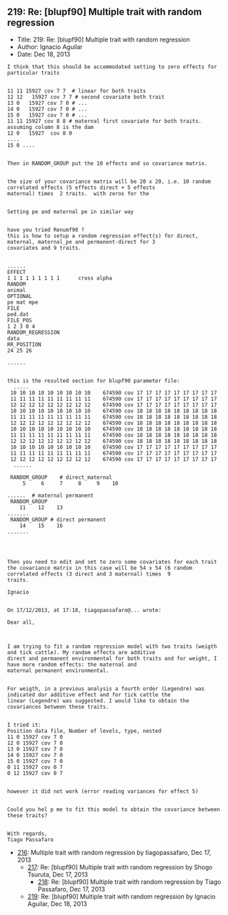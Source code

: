 ## 219: Re: [blupf90] Multiple trait with random regression

- Title: 219: Re: [blupf90] Multiple trait with random regression
- Author: Ignacio Aguilar
- Date: Dec 18, 2013

```
I think that this should be accommodated setting to zero effects for particular traits 


11 11 15927 cov 7 7  # linear for both traits
12 12	15927 cov 7 7 # second covariate both trait
13 0   15927 cov 7 0 # ...
14 0   15927 cov 7 0 # ...
15 0   15927 cov 7 0 # ...
11 11 15927 cov 8 8 # maternal first covariate for both traits. assuming column 8 is the dam 
12 0   15927  cov 8 0 
....
15 0 ....


Then in RANDOM_GROUP put the 10 effects and so covariance matrix. 


the size of your covariance matrix will be 20 x 20, i.e. 10 random correlated effects (5 effects direct + 5 effects
maternal) times  2 traits.  with zeros for the 


Setting pe and maternal pe in similar way 


have you tried Renumf90 ?
this is how to setup a random regression effect(s) for direct, maternal, maternal_pe and permanent-direct for 3
covariates and 9 traits. 


......
EFFECT
1 1 1 1 1 1 1 1 1	   cross alpha	      
RANDOM
animal
OPTIONAL
pe mat mpe
FILE
ped.dat
FILE_POS
1 2 3 0 4
RANDOM_REGRESSION
data
RR_POSITION
24 25 26

......


this is the resulted section for blupf90 parameter file:
  .....
 10 10 10 10 10 10 10 10 10    674590 cov 17 17 17 17 17 17 17 17 17
 11 11 11 11 11 11 11 11 11    674590 cov 17 17 17 17 17 17 17 17 17
 12 12 12 12 12 12 12 12 12    674590 cov 17 17 17 17 17 17 17 17 17
 10 10 10 10 10 10 10 10 10    674590 cov 18 18 18 18 18 18 18 18 18
 11 11 11 11 11 11 11 11 11    674590 cov 18 18 18 18 18 18 18 18 18
 12 12 12 12 12 12 12 12 12    674590 cov 18 18 18 18 18 18 18 18 18
 10 10 10 10 10 10 10 10 10    674590 cov 18 18 18 18 18 18 18 18 18
 11 11 11 11 11 11 11 11 11    674590 cov 18 18 18 18 18 18 18 18 18
 12 12 12 12 12 12 12 12 12    674590 cov 18 18 18 18 18 18 18 18 18
 10 10 10 10 10 10 10 10 10    674590 cov 17 17 17 17 17 17 17 17 17
 11 11 11 11 11 11 11 11 11    674590 cov 17 17 17 17 17 17 17 17 17
 12 12 12 12 12 12 12 12 12    674590 cov 17 17 17 17 17 17 17 17 17
  ......

 RANDOM_GROUP	 # direct_maternal
     5	   6	 7     8     9	  10

......	# maternal permanent
 RANDOM_GROUP
    11	  12	13
.......
 RANDOM_GROUP # direct permanent
    14	  15	16
.......




Then you need to edit and set to zero some covariates for each trait 
the covariance matrix in this case will be 54 x 54 (6 random correlated effects (3 direct and 3 maternal) times  9
traits. 
 
Ignacio 


On 17/12/2013, at 17:18, tiagopassafaro@... wrote:

Dear all,



I am trying to fit a random regression model with two traits (weigth and tick cattle). My random effects are additive
direct and permanent environmental for both traits and for weight, I have more random effects: the maternal and
maternal permanent environmental. 


For weigth, in a previous analysis a fourth order (Legendre) was indicated dor additive effect and for tick cattle the
linear (Legendre) was suggested. I would like to obtain the covariances between these traits.


I tried it:
Position data file, Number of levels, type, nested
11 0 15927 cov 7 0
12 0 15927 cov 7 0
13 0 15927 cov 7 0
14 0 15927 cov 7 0
15 0 15927 cov 7 0
0 11 15927 cov 0 7
0 12 15927 cov 0 7


however it did not work (error reading variances for effect 5)


Could you hel p me to fit this model to obtain the covariance between these traits?


With regards,
Tiago Passafaro
```

- [216](0216.md): Multiple trait with random regression by tiagopassafaro, Dec 17, 2013
    - [217](0217.md): Re: [blupf90] Multiple trait with random regression by Shogo Tsuruta, Dec 17, 2013
        - [218](0218.md): Re: [blupf90] Multiple trait with random regression by Tiago Passafaro, Dec 17, 2013
    - [219](0219.md): Re: [blupf90] Multiple trait with random regression by Ignacio Aguilar, Dec 18, 2013
